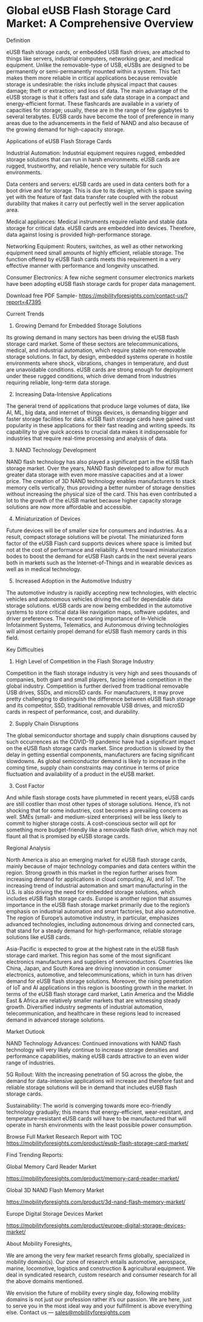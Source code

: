 # Global eUSB Flash Storage Card Market: A Comprehensive Overview

Definition

eUSB flash storage cards, or embedded USB flash drives, are attached to things like servers, industrial computers, networking gear, and medical equipment. Unlike the removable-type of USB, eUSBs are designed to be permanently or semi-permanently mounted within a system. This fact makes them more reliable in critical applications because removable storage is undesirable: the risks include physical impact that causes damage; theft or extraction; and loss of data. The main advantage of the eUSB storage is that it offers fast and safe data storage in a compact and energy-efficient format. These flashcards are available in a variety of capacities for storage; usually, these are in the range of few gigabytes to several terabytes. EUSB cards have become the tool of preference in many areas due to the advancements in the field of NAND and also because of the growing demand for high-capacity storage.

Applications of eUSB Flash Storage Cards

Industrial Automation: Industrial equipment requires rugged, embedded storage solutions that can run in harsh environments. eUSB cards are rugged, trustworthy, and reliable, hence very suitable for such environments.

Data centers and servers: eUSB cards are used in data centers both for a boot drive and for storage. This is due to its design, which is space saving yet with the feature of fast data transfer rate coupled with the robust durability that makes it carry out perfectly well in the server application area.

Medical appliances: Medical instruments require reliable and stable data storage for critical data. eUSB cards are embedded into devices. Therefore, data against losing is provided high-performance storage.

Networking Equipment: Routers, switches, as well as other networking equipment need small amounts of highly efficient, reliable storage. The function offered by eUSB flash cards meets this requirement in a very effective manner with performance and longevity unscathed.

Consumer Electronics: A few niche segment consumer electronics markets have been adopting eUSB flash storage cards for proper data management.

Download free PDF Sample- https://mobilityforesights.com/contact-us/?report=47395

Current Trends

1. Growing Demand for Embedded Storage Solutions

Its growing demand in many sectors has been driving the eUSB flash storage card market. Some of these sectors are telecommunications, medical, and industrial automation, which require stable non-removable storage solutions. In fact, by design, embedded systems operate in hostile environments where shock, vibrations, changes in temperature, and dust are unavoidable conditions. eUSB cards are strong enough for deployment under these rugged conditions, which drive demand from industries requiring reliable, long-term data storage.

2. Increasing Data-Intensive Applications

The general trend of applications that produce large volumes of data, like AI, ML, big data, and internet of things devices, is demanding bigger and faster storage facilities for data. eUSB flash storage cards have gained vast popularity in these applications for their fast reading and writing speeds. Its capability to give quick access to crucial data makes it indispensable for industries that require real-time processing and analysis of data.

3. NAND Technology Development

NAND flash technology has also played a significant part in the eUSB flash storage market. Over the years, NAND flash developed to allow for much greater data storage with even more massive capacities and at a lower price. The creation of 3D NAND technology enables manufacturers to stack memory cells vertically, thus providing a better number of storage densities without increasing the physical size of the card. This has even contributed a lot to the growth of the eUSB market because higher capacity storage solutions are now more affordable and accessible.

4. Miniaturization of Devices

Future devices will be of smaller size for consumers and industries. As a result, compact storage solutions will be pivotal. The miniaturized form factor of the eUSB Flash card supports devices where space is limited but not at the cost of performance and reliability. A trend toward miniaturization bodes to boost the demand for eUSB Flash cards in the next several years both in markets such as the Internet-of-Things and in wearable devices as well as in medical technology.

5. Increased Adoption in the Automotive Industry

The automotive industry is rapidly accepting new technologies, with electric vehicles and autonomous vehicles driving the call for dependable data storage solutions. eUSB cards are now being embedded in the automotive systems to store critical data like navigation maps, software updates, and driver preferences. The recent soaring importance of In-Vehicle Infotainment Systems, Telematics, and Autonomous driving technologies will almost certainly propel demand for eUSB flash memory cards in this field.

Key Difficulties

1. High Level of Competition in the Flash Storage Industry

Competition in the flash storage industry is very high and sees thousands of companies, both giant and small players, facing intense competition in the global industry. Competition is further derived from traditional removable USB drives, SSDs, and microSD cards. For manufacturers, it may prove pretty challenging to distinguish the difference between eUSB flash storage and its competitor, SSD, traditional removable USB drives, and microSD cards in respect of performance, cost, and durability.

2. Supply Chain Disruptions

The global semiconductor shortage and supply chain disruptions caused by such occurrences as the COVID-19 pandemic have had a significant impact on the eUSB flash storage cards market. Since production is slowed by the delay in getting essential components, manufacturers are facing significant slowdowns. As global semiconductor demand is likely to increase in the coming time, supply chain constraints may continue in terms of price fluctuation and availability of a product in the eUSB market.

3. Cost Factor

And while flash storage costs have plummeted in recent years, eUSB cards are still costlier than most other types of storage solutions. Hence, it’s not shocking that for some industries, cost becomes a prevailing concern as well. SMEs (small- and medium-sized enterprises) will be less likely to commit to higher storage costs. A cost-conscious sector will opt for something more budget-friendly like a removable flash drive, which may not flaunt all that is promised by eUSB storage cards.

Regional Analysis

North America is also an emerging market for eUSB flash storage cards, mainly because of major technology companies and data centers within the region. Strong growth in this market in the region further arises from increasing demand for applications in cloud computing, AI, and IoT. The increasing trend of industrial automation and smart manufacturing in the U.S. is also driving the need for embedded storage solutions, which includes eUSB flash storage cards. Europe is another region that assumes importance in the eUSB flash storage market primarily due to the region’s emphasis on industrial automation and smart factories, but also automotive. The region of Europe’s automotive industry, in particular, emphasizes advanced technologies, including autonomous driving and connected cars, that stand for a steady demand for high-performance, reliable storage solutions like eUSB cards.

Asia-Pacific is expected to grow at the highest rate in the eUSB flash storage card market. This region has some of the most significant electronics manufacturers and suppliers of semiconductors. Countries like China, Japan, and South Korea are driving innovation in consumer electronics, automotive, and telecommunications, which in turn has driven demand for eUSB flash storage solutions. Moreover, the rising penetration of IoT and AI applications in this region is boosting growth in the market. In terms of the eUSB flash storage card market, Latin America and the Middle East & Africa are relatively smaller markets that are witnessing steady growth. Diversified industry segments of industrial automation, telecommunication, and healthcare in these regions lead to increased demand in advanced storage solutions.

Market Outlook

NAND Technology Advances: Continued innovations with NAND flash technology will very likely continue to increase storage densities and performance capabilities, making eUSB cards attractive to an even wider range of industries.

5G Rollout: With the increasing penetration of 5G across the globe, the demand for data-intensive applications will increase and therefore fast and reliable storage solutions will be in demand that includes eUSB flash storage cards.

Sustainability: The world is converging towards more eco-friendly technology gradually; this means that energy-efficient, wear-resistant, and temperature-resistant eUSB cards will have to be manufactured that will operate in harsh environments with the least possible power consumption.

Browse Full Market Research Report with TOC https://mobilityforesights.com/product/eusb-flash-storage-card-market/

Find Trending Reports:

Global Memory Card Reader Market

https://mobilityforesights.com/product/memory-card-reader-market/

Global 3D NAND Flash Memory Market

https://mobilityforesights.com/product/3d-nand-flash-memory-market/

Europe Digital Storage Devices Market

https://mobilityforesights.com/product/europe-digital-storage-devices-market/

About Mobility Foresights,

We are among the very few market research firms globally, specialized in mobility domain(s). Our zone of research entails automotive, aerospace, marine, locomotive, logistics and construction & agricultural equipment. We deal in syndicated research, custom research and consumer research for all the above domains mentioned.

We envision the future of mobility every single day, following mobility domains is not just our profession rather it’s our passion. We are here, just to serve you in the most ideal way and your fulfillment is above everything else. Contact us — sales@mobilityforesights.com
